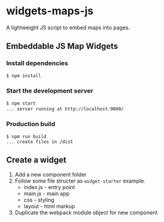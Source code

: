 # widgets-maps-js

A lightweight JS script to embed maps into pages.

## Embeddable JS Map Widgets

### Install dependencies

```sh
$ npm install
```

### Start the development server

```sh
$ npm start
... server running at http://localhost:9000/
```

### Production build

```
$ npm run build
... create files in /dist
```

## Create a widget

1. Add a new component folder
2. Follow some file structer as `widget-starter` example.
   - index.js - entry point
   - main.js - main app
   - css - styling
   - layout - html markup
3. Duplicate the webpack module object for new component

